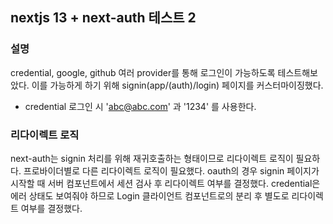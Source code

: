 ## nextjs 13 + next-auth 테스트 2

### 설명
credential, google, github 여러 provider를 통해 로그인이 가능하도록 테스트해보았다.
이를 가능하게 하기 위해 signin(app/(auth)/login) 페이지를 커스터마이징했다.
* credential 로그인 시 'abc@abc.com' 과 '1234' 를 사용한다.

### 리다이렉트 로직
next-auth는 signin 처리를 위해 재귀호출하는 형태이므로 리다이렉트 로직이 필요하다.
프로바이더별로 다른 리다이렉트 로직이 필요했다.
oauth의 경우 signin 페이지가 시작할 때 서버 컴포넌트에서 세션 검사 후 리다이렉트 여부를 결정했다.
credential은 에러 상태도 보여줘야 하므로 Login 클라이언트 컴포넌트로의 분리 후 별도로 리다이렉트 여부를 결정했다.
